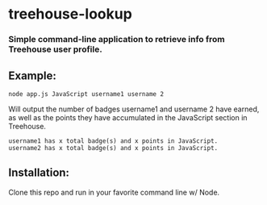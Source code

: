 # treehouse-lookup
### Simple command-line application to retrieve info from Treehouse user profile.

## Example: 
    node app.js JavaScript username1 username 2
Will output the number of badges username1 and username 2 have earned, as well as the points they have accumulated in the JavaScript section in Treehouse.
```
username1 has x total badge(s) and x points in JavaScript.
username2 has x total badge(s) and x points in JavaScript.
```
## Installation: 
Clone this repo and run in your favorite command line w/ Node. 
  

